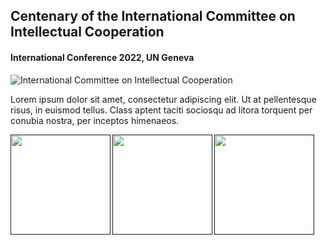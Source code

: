 ## Centenary of the International Committee on Intellectual Cooperation
#### International Conference 2022, UN Geneva

![International Committee on Intellectual Cooperation](https://raw.githubusercontent.com/grandjeanmartin/intellectualcooperation/gh-pages/images/intellectualcooperationconference2022.png)

Lorem ipsum dolor sit amet, consectetur adipiscing elit. Ut at pellentesque risus, in euismod tellus. Class aptent taciti sociosqu ad litora torquent per conubia nostra, per inceptos himenaeos.

<a href=""><img src="https://raw.githubusercontent.com/grandjeanmartin/intellectualcooperation/gh-pages/images/UNOG_library.png" width="160" align="left">  <a href=""><img src="https://raw.githubusercontent.com/grandjeanmartin/intellectualcooperation/gh-pages/images/SwissNationalScienceFoundation.png" width="160" align="left">  <a href=""><img src="https://raw.githubusercontent.com/grandjeanmartin/intellectualcooperation/gh-pages/images/UNIL_hist.png" width="160" align="left"> 
